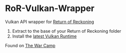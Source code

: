 # RoR-Vulkan-Wrapper
Vulkan API wrapper for [Return of Reckoning](https://www.returnofreckoning.com)

1. Extract to the base of your Return of Reckoning folder
2. Install the [latest Vulkan Runtime](https://vulkan.lunarg.com/sdk/home)

Found on [The War Camp](https://thewarcamp.com/guides/optimize-warhammer-online/)
